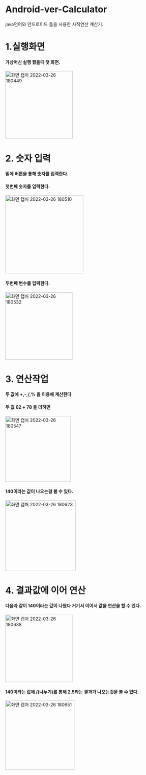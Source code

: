 # Android-ver-Calculator

java언어와 안드로이드 툴을 사용한 사칙연산 계산기.

# 1.실행화면
#### 가상머신 실행 했을때 첫 화면.

<img width="212" alt="화면 캡처 2022-03-26 180449" src="https://user-images.githubusercontent.com/93520535/160232821-175de1a8-e464-4b81-a959-a19a3e673227.png">


# 2. 숫자 입력
#### 밑에 버튼을 통해 숫자를 입력한다.
#### 첫번째 숫자를 입력한다.

<img width="245" alt="화면 캡처 2022-03-26 180510" src="https://user-images.githubusercontent.com/93520535/160232846-4c3186e6-e68d-4432-b474-ac02b9cc3823.png">

#### 두번째 변수를 입력한다.

<img width="211" alt="화면 캡처 2022-03-26 180532" src="https://user-images.githubusercontent.com/93520535/160232880-2d0d57a9-8132-493b-a31f-8fb66604e5c0.png">

# 3. 연산작업
#### 두 값에 +,-,/,% 을 이용해 계산한다
#### 두 값 62 + 78 을 더하면 

<img width="206" alt="화면 캡처 2022-03-26 180547" src="https://user-images.githubusercontent.com/93520535/160232907-4c39a6c7-017b-470f-a185-a406f756526c.png">

#### 140이라는 값이 나오는걸 볼 수 있다.

<img width="221" alt="화면 캡처 2022-03-26 180623" src="https://user-images.githubusercontent.com/93520535/160232949-69811bf6-d4e0-4d99-a86e-94d3c421c8e5.png">

# 4. 결과값에 이어 연산

#### 다음과 같이 140이라는 값이 나왔다 거기서 이어서 값을 연산을 할 수 있다.

<img width="211" alt="화면 캡처 2022-03-26 180638" src="https://user-images.githubusercontent.com/93520535/160233052-f9641a94-a18a-42a9-ac37-714288342da6.png">

#### 140이라는 값에 /(나누기)를 통해 2.5라는 결과가 나오는것을 볼 수 있다.
<img width="217" alt="화면 캡처 2022-03-26 180651" src="https://user-images.githubusercontent.com/93520535/160233056-44142c1f-e53d-4663-8613-c2724b574486.png">


